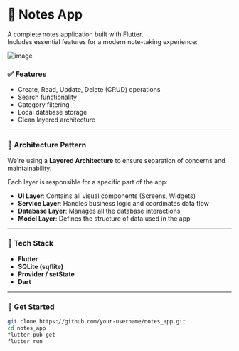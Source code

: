 # 📝 Notes App

A complete notes application built with Flutter.  
Includes essential features for a modern note-taking experience:

![image](https://github.com/user-attachments/assets/cdea0f93-0317-4763-9d81-69ad1a5b0019)

### ✅ Features

- Create, Read, Update, Delete (CRUD) operations
- Search functionality
- Category filtering
- Local database storage
- Clean layered architecture

---

### 🧱 Architecture Pattern

We're using a **Layered Architecture** to ensure separation of concerns and maintainability:

Each layer is responsible for a specific part of the app:

- **UI Layer**: Contains all visual components (Screens, Widgets)
- **Service Layer**: Handles business logic and coordinates data flow
- **Database Layer**: Manages all the database interactions
- **Model Layer**: Defines the structure of data used in the app

---

### 📂 Tech Stack

- **Flutter**
- **SQLite (sqflite)**
- **Provider / setState**
- **Dart**

---

### 🚀 Get Started

```bash
git clone https://github.com/your-username/notes_app.git
cd notes_app
flutter pub get
flutter run
```
